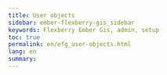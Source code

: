 ```yaml
---
title: User objects
sidebar: ember-flexberry-gis_sidebar
keywords: Flexberry Ember Gis, admin, setup
toc: true
permalink: en/efg_user-objects.html
lang: en
summary: 
---
```

